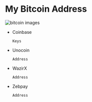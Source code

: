 # My Bitcoin Address
![bitcoin images](https://github.com/SanjeevStephan/MySpace-Public/blob/master/Images/bitcoin-accepted-here-01.jpg)
* Coinbase

      Keys
* Unocoin
     
      Address   
* WazirX
 
      Address
* Zebpay
  
      Address
     
          
